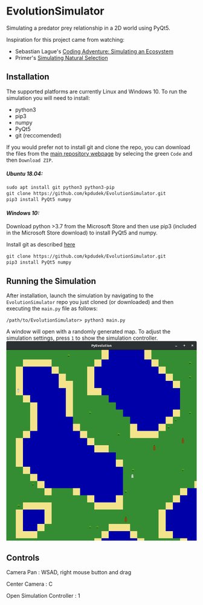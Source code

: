# EvolutionSimulator
Simulating a predator prey relationship in a 2D world using PyQt5. 

Inspiration for this project came from watching:

* Sebastian Lague's [Coding Adventure: Simulating an Ecosystem
](https://www.youtube.com/watch?v=r_It_X7v-1E)
* Primer's [Simulating Natural Selection](https://www.youtube.com/watch?v=0ZGbIKd0XrM)

## Installation
The supported platforms are currently Linux and Windows 10.
To run the simulation you will need to install:
* python3
* pip3
* numpy
* PyQt5
* git (reccomended)

If you would prefer not to install git and clone the repo, you can download the files from the [main repository webpage](https://github.com/kpdudek/EvolutionSimulator) by selecing the green `Code` and then `Download ZIP`.

#### *Ubuntu 18.04:*
```
sudo apt install git python3 python3-pip
git clone https://github.com/kpdudek/EvolutionSimulator.git
pip3 install PyQt5 numpy
```

#### *Windows 10:*
Download python >3.7 from the Microsoft Store and then use pip3 (included in the Microsoft Store download) to install PyQt5 and numpy.

Install git as described [here](https://www.computerhope.com/issues/ch001927.htm#:~:text=How%20to%20install%20and%20use%20Git%20on%20Windows,or%20fetching%20updates%20from%20the%20remote%20repository.%20)
```
git clone https://github.com/kpdudek/EvolutionSimulator.git
pip3 install PyQt5 numpy
```

## Running the Simulation
After installation, launch the simulation by navigating to the `EvolutionSimulator` repo you just cloned (or downloaded) and then executing the `main.py` file as follows:
```
/path/to/EvolutionSimulator> python3 main.py 
```

A window will open with a randomly generated map. To adjust the simulation settings, press `1` to show the simulation controller.
![Simulation Launched](graphics/simulation_launched.png)

## Controls
Camera Pan : WSAD, right mouse button and drag

Center Camera : C

Open Simulation Controller : 1
